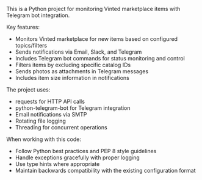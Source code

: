 <!-- Use this file to provide workspace-specific custom instructions to Copilot. For more details, visit https://code.visualstudio.com/docs/copilot/copilot-customization#_use-a-githubcopilotinstructionsmd-file -->

This is a Python project for monitoring Vinted marketplace items with Telegram bot integration.

Key features:
- Monitors Vinted marketplace for new items based on configured topics/filters
- Sends notifications via Email, Slack, and Telegram
- Includes Telegram bot commands for status monitoring and control
- Filters items by excluding specific catalog IDs
- Sends photos as attachments in Telegram messages
- Includes item size information in notifications

The project uses:
- requests for HTTP API calls
- python-telegram-bot for Telegram integration
- Email notifications via SMTP
- Rotating file logging
- Threading for concurrent operations

When working with this code:
- Follow Python best practices and PEP 8 style guidelines
- Handle exceptions gracefully with proper logging
- Use type hints where appropriate
- Maintain backwards compatibility with the existing configuration format
